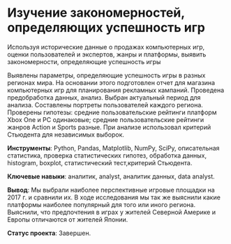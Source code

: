 # Изучение закономерностей, определяющих успешность игр

Используя исторические данные о продажах компьютерных игр, оценки пользователей и экспертов, жанры и платформы, выявить закономерности, определяющие успешность игры


Выявлены параметры, определяющие успешность игры в разных регионах мира. На
основании этого подготовлен отчет для магазина компьютерных игр для планирования
рекламных кампаний. Проведена предобработка данных, анализ. Выбран актуальный
период для анализа. Составлены портреты пользователей каждого региона. Проверены
гипотезы: средние пользовательские рейтинги платформ Xbox One и PC одинаковые;
средние пользовательские рейтинги жанров Action и Sports разные. При анализе использовал критерий Стьюдента для независимых выборок.

**Инструменты**: Python, Pandas, Matplotlib, NumPy, SciPy, описательная статистика, проверка статистических гипотез,
 обработка данных, histogram, boxplot, статистический тест,критерий Стьюдента.   

**Ключевые навыки**: аналитик, analyst, аналитик данных, data analyst.

**Вывод**: Мы выбрали наиболее перспективные игровые площадки на 2017 г. и сравнили их. В ходе исследования мы так же выяснили какие платформы наиболее популярный для того или иного региона. Выяснили, что предпочтения в играх у жителей Северной Америке и Европы отличаются от жителей Японии.

**Статус проекта**: Завершен.
